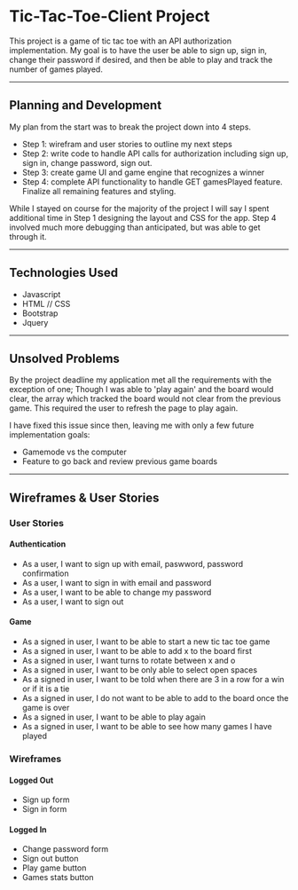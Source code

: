 # Tic-Tac-Toe-Client Project
This project is a game of tic tac toe with an API authorization implementation.
My goal is to have the user be able to sign up, sign in, change their password
if desired, and then be able to play and track the number of games played.

- - - -

## Planning and Development
My plan from the start was to break the project down into 4 steps.
  - Step 1: wirefram and user stories to outline my next steps
  - Step 2: write code to handle API calls for authorization including sign up,
  sign in, change password, sign out.
  - Step 3: create game UI and game engine that recognizes a winner
  - Step 4: complete API functionality to handle GET gamesPlayed feature. Finalize
  all remaining features and styling.

While I stayed on course for the majority of the project I will say I spent
additional time in Step 1 designing the layout and CSS for the app. Step 4
involved much more debugging than anticipated, but was able to get through it.

- - - -

## Technologies Used
  - Javascript
  - HTML // CSS
  - Bootstrap
  - Jquery

- - - -

## Unsolved Problems
By the project deadline my application met all the requirements with the
exception of one; Though I was able to 'play again' and the board would clear,
the array which tracked the board would not clear from the previous game.
This required the user to refresh the page to play again.

I have fixed this issue since then, leaving me with only a few future
implementation goals:
  - Gamemode vs the computer
  - Feature to go back and review previous game boards

- - - -

## Wireframes & User Stories
### User Stories
#### Authentication
  - As a user, I want to sign up with email, paswword, password confirmation
  - As a user, I want to sign in with email and password
  - As a user, I want to be able to change my password
  - As a user, I want to sign out

#### Game
  - As a signed in user, I want to be able to start a new tic tac toe game
  - As a signed in user, I want to be able to add x to the board first
  - As a signed in user, I want turns to rotate between x and o
  - As a signed in user, I want to be only able to select open spaces
  - As a signed in user, I want to be told when there are 3 in a row for a win
  or if it is a tie
  - As a signed in user, I do not want to be able to add to the board once
  the game is over
  - As a signed in user, I want to be able to play again
  - As a signed in user, I want to be able to see how many games I have played

### Wireframes
#### Logged Out
  - Sign up form
  - Sign in form

#### Logged In
  - Change password form
  - Sign out button
  - Play game button
  - Games stats button
